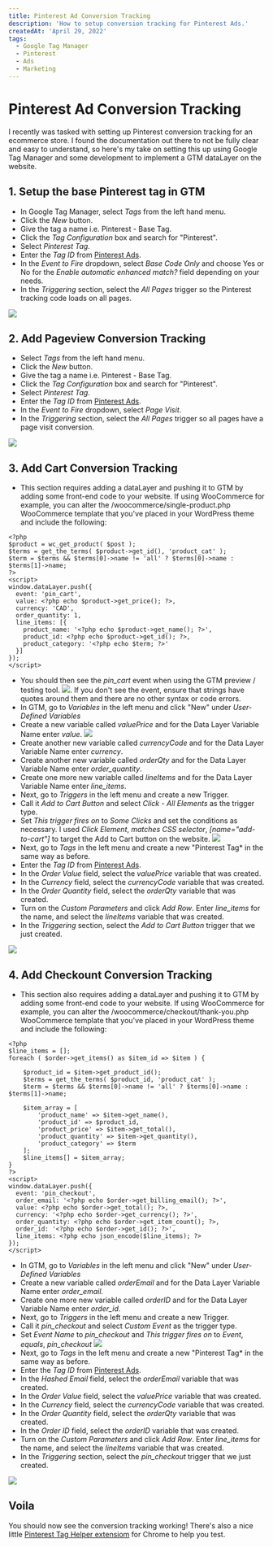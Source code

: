 ```yaml
---
title: Pinterest Ad Conversion Tracking
description: 'How to setup conversion tracking for Pinterest Ads.'
createdAt: 'April 29, 2022'
tags:
  - Google Tag Manager
  - Pinterest
  - Ads
  - Marketing
---
```


# Pinterest Ad Conversion Tracking

I recently was tasked with setting up Pinterest conversion tracking for an ecommerce store. I found the documentation out there to not be fully clear and easy to understand, so here's my take on setting this up using Google Tag Manager and some development to implement a GTM dataLayer on the website.

## 1. Setup the base Pinterest tag in GTM

- In Google Tag Manager, select *Tags* from the left hand menu.
- Click the *New* button.
- Give the tag a name i.e. Pinterest - Base Tag.
- Click the *Tag Configuration* box and search for "Pinterest".
- Select *Pinterest Tag*.
- Enter the *Tag ID* from [Pinterest Ads](https://ads.pinterest.com/conversion_tags/).
- In the *Event to Fire* dropdown, select *Base Code Only* and choose Yes or No for the *Enable automatic enhanced match?* field depending on your needs.
- In the *Triggering* section, select the *All Pages* trigger so the Pinterest tracking code loads on all pages.

![](/images/apr29-pinterest-1.png)

## 2. Add Pageview Conversion Tracking

- Select *Tags* from the left hand menu.
- Click the *New* button.
- Give the tag a name i.e. Pinterest - Base Tag.
- Click the *Tag Configuration* box and search for "Pinterest".
- Select *Pinterest Tag*.
- Enter the *Tag ID* from [Pinterest Ads](https://ads.pinterest.com/conversion_tags/).
- In the *Event to Fire* dropdown, select *Page Visit*.
- In the *Triggering* section, select the *All Pages* trigger so all pages have a page visit conversion.

![](/images/apr29-pinterest-2.png)

## 3. Add Cart Conversion Tracking

- This section requires adding a dataLayer and pushing it to GTM by adding some front-end code to your website. If using WooCommerce for example, you can alter the /woocommerce/single-product.php WooCommerce template that you've placed in your WordPress theme and include the following:
```
<?php
$product = wc_get_product( $post );
$terms = get_the_terms( $product->get_id(), 'product_cat' );
$term = $terms && $terms[0]->name != 'all' ? $terms[0]->name : $terms[1]->name;
?>
<script>
window.dataLayer.push({
  event: 'pin_cart',
  value: <?php echo $product->get_price(); ?>,
  currency: 'CAD',
  order_quantity: 1,
  line_items: [{
    product_name: '<?php echo $product->get_name(); ?>',
    product_id: <?php echo $product->get_id(); ?>,
    product_category: '<?php echo $term; ?>'
  }]
});
</script>
```
- You should then see the *pin_cart* event when using the GTM preview / testing tool. ![](/images/apr29-pinterest-3.png). If you don't see the event, ensure that strings have quotes around them and there are no other syntax or code errors.
- In GTM, go to *Variables* in the left menu and click "New" under *User-Defined Variables*
- Create a new variable called *valuePrice* and for the Data Layer Variable Name enter *value*. ![](/images/apr29-pinterest-4.png)
- Create another new variable called *currencyCode* and for the Data Layer Variable Name enter *currency*.
- Create another new variable called *orderQty* and for the Data Layer Variable Name enter *order_quantity*.
- Create one more new variable called *lineItems* and for the Data Layer Variable Name enter *line_items*.
- Next, go to *Triggers* in the left menu and create a new Trigger.
- Call it *Add to Cart Button* and select *Click - All Elements* as the trigger type.
- Set *This trigger fires on* to *Some Clicks* and set the conditions as necessary. I used *Click Element*, *matches CSS selector*, *[name="add-to-cart"]* to target the Add to Cart button on the website. ![](/images/apr29-pinterest-5.png)
- Next, go to *Tags* in the left menu and create a new "Pinterest Tag* in the same way as before.
- Enter the *Tag ID* from [Pinterest Ads](https://ads.pinterest.com/conversion_tags/).
- In the *Order Value* field, select the *valuePrice* variable that was created.
- In the *Currency* field, select the *currencyCode* variable that was created.
- In the *Order Quantity* field, select the *orderQty* variable that was created.
- Turn on the *Custom Parameters* and click *Add Row*. Enter *line_items* for the name, and select the *lineItems* variable that was created.
- In the *Triggering* section, select the *Add to Cart Button* trigger that we just created.

![](/images/apr29-pinterest-6.png)

## 4. Add Checkount Conversion Tracking

- This section also requires adding a dataLayer and pushing it to GTM by adding some front-end code to your website. If using WooCommerce for example, you can alter the /woocommerce/checkout/thank-you.php WooCommerce template that you've placed in your WordPress theme and include the following:
```
<?php
$line_items = [];
foreach ( $order->get_items() as $item_id => $item ) {

	$product_id = $item->get_product_id();
	$terms = get_the_terms( $product_id, 'product_cat' );
	$term = $terms && $terms[0]->name != 'all' ? $terms[0]->name : $terms[1]->name;

	$item_array = [
		'product_name' => $item->get_name(),
		'product_id' => $product_id,
		'product_price' => $item->get_total(),
		'product_quantity' => $item->get_quantity(),
		'product_category' => $term
	];
	$line_items[] = $item_array;
}
?>
<script>
window.dataLayer.push({
  event: 'pin_checkout',
  order_email: '<?php echo $order->get_billing_email(); ?>',
  value: <?php echo $order->get_total(); ?>,
  currency: '<?php echo $order->get_currency(); ?>',
  order_quantity: <?php echo $order->get_item_count(); ?>,
  order_id: '<?php echo $order->get_id(); ?>',
  line_items: <?php echo json_encode($line_items); ?>
});
</script>
```
- In GTM, go to *Variables* in the left menu and click "New" under *User-Defined Variables*
- Create a new variable called *orderEmail* and for the Data Layer Variable Name enter *order_email*.
- Create one more new variable called *orderID* and for the Data Layer Variable Name enter *order_id*.
- Next, go to *Triggers* in the left menu and create a new Trigger.
- Call it *pin_checkout* and select *Custom Event* as the trigger type.
- Set *Event Name* to *pin_checkout* and *This trigger fires on* to *Event*, *equals*, *pin_checkout* ![](/images/apr29-pinterest-7.png)
- Next, go to *Tags* in the left menu and create a new "Pinterest Tag* in the same way as before.
- Enter the *Tag ID* from [Pinterest Ads](https://ads.pinterest.com/conversion_tags/).
- In the *Hashed Email* field, select the *orderEmail* variable that was created.
- In the *Order Value* field, select the *valuePrice* variable that was created.
- In the *Currency* field, select the *currencyCode* variable that was created.
- In the *Order Quantity* field, select the *orderQty* variable that was created.
- In the *Order ID* field, select the *orderID* variable that was created.
- Turn on the *Custom Parameters* and click *Add Row*. Enter *line_items* for the name, and select the *lineItems* variable that was created.
- In the *Triggering* section, select the *pin_checkout* trigger that we just created.

![](/images/apr29-pinterest-8.png)

## Voila

You should now see the conversion tracking working! There's also a nice little [Pinterest Tag Helper extensiom](https://chrome.google.com/webstore/detail/pinterest-tag-helper/gmlcbajhgoaaegmlbaclmmmhpmfdajmp?hl=en) for Chrome to help you test.